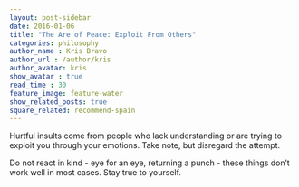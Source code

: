 ```yaml
---
layout: post-sidebar
date: 2016-01-06
title: "The Are of Peace: Exploit From Others"
categories: philosophy
author_name : Kris Bravo
author_url : /author/kris
author_avatar: kris
show_avatar : true
read_time : 30
feature_image: feature-water
show_related_posts: true
square_related: recommend-spain
---
```


Hurtful insults come from people who lack understanding or are trying to exploit you through your emotions. Take note, but disregard the attempt.

Do not react in kind - eye for an eye, returning a punch - these things don’t work well in most cases. Stay true to yourself.
